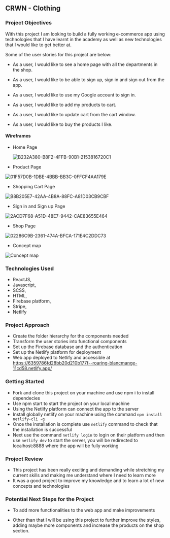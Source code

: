 ## CRWN - Clothing


### Project Objectives

With this project I am looking to build a fully working e-commerce app using technologies that I have learnt in the academy as well as new technologies that I would like to get better at.

Some of the user stories for this project are below:

* As a user,
  I would like to see a home page with all the departments in the shop.
  
* As a user,
  I would like to be able to sign up, sign in and sign out from the app.

* As a user,
  I would like to use my Google account to sign in.
  
 * As a user,
   I would like to add my products to cart.
   
* As a user,
  I would like to update cart from the cart window.
  
* As a user,
  I would like to buy the products I like.
  
  
#### Wireframes

* Home Page

  ![B232A380-B8F2-4FFB-90B1-2153816720C1](https://user-images.githubusercontent.com/106086831/199217947-06ec14e8-e11f-45e0-be09-891a33a60a62.jpeg)

* Product Page

![01F57D0B-1DBE-4BBB-BB3C-0FFCF4AA179E](https://user-images.githubusercontent.com/106086831/199218073-0e2efaf3-f0c6-4ae4-8eec-7769e1687950.jpeg)

* Shopping Cart Page

![B8B205E7-42AA-4B8A-88FC-A81D03CB9CBF](https://user-images.githubusercontent.com/106086831/199218150-a213220b-b272-48aa-a3f4-d7dc5224047e.jpeg)

* Sign in and Sign up Page

![2ACD7F68-A51D-48E7-9442-CAE83655E464](https://user-images.githubusercontent.com/106086831/199218208-1180db2d-900b-4a3c-8afd-2b6bd623776c.jpeg)

* Shop Page

![02286C9B-2361-474A-BFCA-171E4C2DDC73](https://user-images.githubusercontent.com/106086831/199218253-76f0f6d0-5847-49f8-aced-eee1bc75f220.jpeg)

* Concept map


![Concept map](https://user-images.githubusercontent.com/106086831/199224447-6ee4f8bd-95cc-400e-945c-aebece2fa7c4.jpeg)




### Technologies Used

* ReactJS, 
* Javascript, 
* SCSS,
* HTML,
* Firebase platform,
* Stripe,
* Netlify

### Project Approach

* Create the folder hierarchy for the components needed
* Transform the user stories into functional components
* Set up the Firebase database and the authentication
* Set up the Netlify platform for deployment
* Web app deployed to Netlify and accessible at https://6359786fd28bb20d210b177f--roaring-blancmange-11cd58.netlify.app/

### Getting Started

* Fork and clone this project on your machine and use npm i to install dependecies
* Use npm start to start the project on your local machine
* Using the Netlify platform can connect the app to the server
* Install globally netlify on your machine using the command 
` npm install netlify-cli -g `
* Once the installation is complete use `netlify` command to check that the installation is successful
* Next use the command `netlify login` to login on their platform and then use `netlify dev` to start the server, you will be redirected to localhost:8888 where the app will be fully working


### Project Review

 * This project has been really exciting and demanding while stretching my current skills and making me understand where I need to learn more
 * It was a good project to improve my knowledge and to learn a lot of new concepts and technologies

### Potential Next Steps for the Project

* To add more functionalities to the web app and make improvements

* Other than that I will be using this project to further improve the styles, adding maybe more components and increase the products on the shop section.
